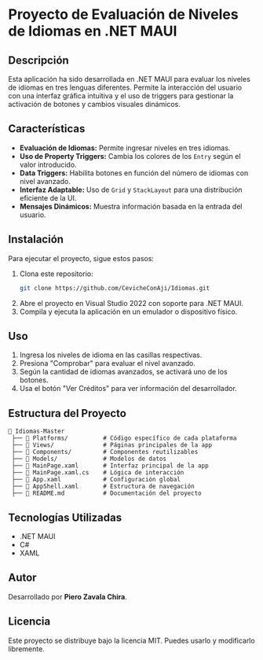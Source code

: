 # Proyecto de Evaluación de Niveles de Idiomas en .NET MAUI

## Descripción
Esta aplicación ha sido desarrollada en .NET MAUI para evaluar los niveles de idiomas en tres lenguas diferentes. Permite la interacción del usuario con una interfaz gráfica intuitiva y el uso de triggers para gestionar la activación de botones y cambios visuales dinámicos.

## Características
- **Evaluación de Idiomas:** Permite ingresar niveles en tres idiomas.
- **Uso de Property Triggers:** Cambia los colores de los `Entry` según el valor introducido.
- **Data Triggers:** Habilita botones en función del número de idiomas con nivel avanzado.
- **Interfaz Adaptable:** Uso de `Grid` y `StackLayout` para una distribución eficiente de la UI.
- **Mensajes Dinámicos:** Muestra información basada en la entrada del usuario.

## Instalación
Para ejecutar el proyecto, sigue estos pasos:

1. Clona este repositorio:
   ```bash
   git clone https://github.com/CevicheConAji/Idiomas.git
   ```
2. Abre el proyecto en Visual Studio 2022 con soporte para .NET MAUI.
3. Compila y ejecuta la aplicación en un emulador o dispositivo físico.

## Uso
1. Ingresa los niveles de idioma en las casillas respectivas.
2. Presiona "Comprobar" para evaluar el nivel avanzado.
3. Según la cantidad de idiomas avanzados, se activará uno de los botones.
4. Usa el botón "Ver Créditos" para ver información del desarrollador.

## Estructura del Proyecto
```
📂 Idiomas-Master
 ├── 📁 Platforms/          # Código específico de cada plataforma
 ├── 📁 Views/              # Páginas principales de la app
 ├── 📁 Components/         # Componentes reutilizables
 ├── 📁 Models/             # Modelos de datos
 ├── 📄 MainPage.xaml       # Interfaz principal de la app
 ├── 📄 MainPage.xaml.cs    # Lógica de interacción
 ├── 📄 App.xaml            # Configuración global
 ├── 📄 AppShell.xaml       # Estructura de navegación
 ├── 📄 README.md           # Documentación del proyecto
```

## Tecnologías Utilizadas
- .NET MAUI
- C#
- XAML

## Autor
Desarrollado por **Piero Zavala Chira**.

## Licencia
Este proyecto se distribuye bajo la licencia MIT. Puedes usarlo y modificarlo libremente.

